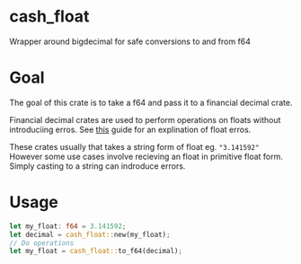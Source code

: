 # cash_float
Wrapper around bigdecimal for safe conversions to and from f64

# Goal
The goal of this crate is to take a f64 and pass it to a financial decimal crate.

Financial decimal crates are used to perform operations on floats without introduciing erros.
See [this](https://floating-point-gui.de/) guide for an explination of float erros.

These crates usually that takes a string form of float eg.
`"3.141592"`
However some use cases involve recieving an float in primitive float form.
Simply casting to a string can indroduce errors.

# Usage
```rust
let my_float: f64 = 3.141592;
let decimal = cash_float::new(my_float);
// Do operations
let my_float = cash_float::to_f64(decimal);
```
